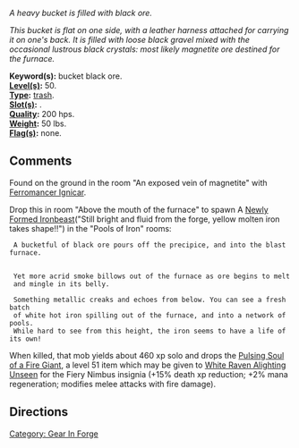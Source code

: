 *A heavy bucket is filled with black ore.*

*This bucket is flat on one side, with a leather harness attached for
carrying it on one's back. It is filled with loose black gravel mixed
with the occasional lustrous black crystals: most likely magnetite ore
destined for the furnace.*

**Keyword(s):** bucket black ore.  
**[Level(s)](Object_Level "wikilink"):** 50.  
**[Type](:Category:_Object_Types "wikilink"):**
[trash](:Category:_Trash "wikilink").  
**[Slot(s)](Object_Slots "wikilink"):** .  
**[Quality](Object_Quality "wikilink"):** 200 hps.  
**[Weight](Object_Weight "wikilink"):** 50 lbs.  
**[Flag(s)](:Category:_Object_Flags "wikilink"):** none.  

## Comments

Found on the ground in the room "An exposed vein of magnetite" with
[Ferromancer Ignicar](Ferromancer_Ignicar "wikilink").

Drop this in room "Above the mouth of the furnace" to spawn A [Newly
Formed Ironbeast](Newly_Formed_Ironbeast "wikilink")("Still bright and
fluid from the forge, yellow molten iron takes shape!!") in the "Pools
of Iron" rooms:

` A bucketful of black ore pours off the precipice, and into the blast furnace.`  
` `  
` `  
` Yet more acrid smoke billows out of the furnace as ore begins to melt`  
` and mingle in its belly.`  
` `  
` Something metallic creaks and echoes from below. You can see a fresh batch`  
` of white hot iron spilling out of the furnace, and into a network of pools.`  
` While hard to see from this height, the iron seems to have a life of its own!`

When killed, that mob yields about 460 xp solo and drops the [Pulsing
Soul of a Fire Giant](Pulsing_Soul_of_a_Fire_Giant "wikilink"), a level
51 item which may be given to [White Raven Alighting
Unseen](White_Raven_Alighting_Unseen "wikilink") for the Fiery Nimbus
insignia (+15% death xp reduction; +2% mana regeneration; modifies melee
attacks with fire damage).

## Directions

[Category: Gear In Forge](Category:_Gear_In_Forge "wikilink")
